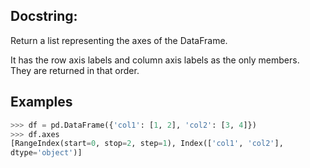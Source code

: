 ## Docstring:  
Return a list representing the axes of the DataFrame.  
  
It has the row axis labels and column axis labels as the only members.  
They are returned in that order.  
  
## Examples  
```python  
>>> df = pd.DataFrame({'col1': [1, 2], 'col2': [3, 4]})  
>>> df.axes  
[RangeIndex(start=0, stop=2, step=1), Index(['col1', 'col2'],  
dtype='object')]  
  
```